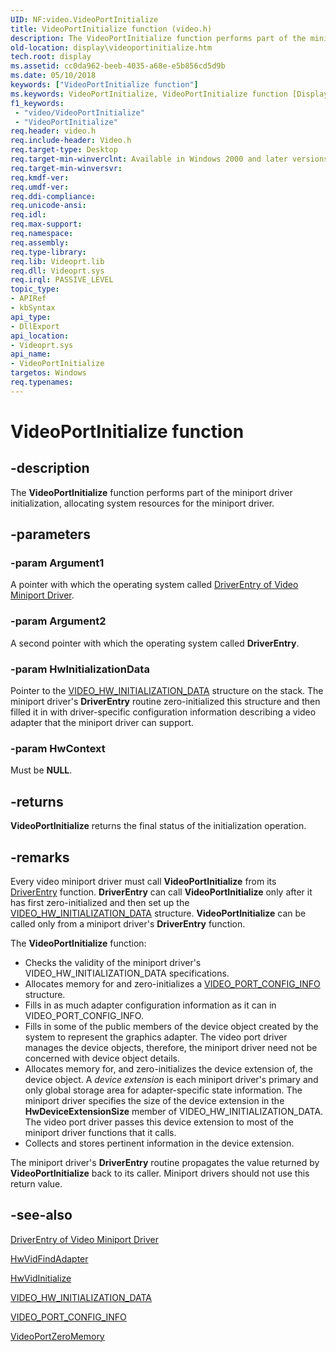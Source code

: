 ```yaml
---
UID: NF:video.VideoPortInitialize
title: VideoPortInitialize function (video.h)
description: The VideoPortInitialize function performs part of the miniport driver initialization, allocating system resources for the miniport driver.
old-location: display\videoportinitialize.htm
tech.root: display
ms.assetid: cc0da962-beeb-4035-a68e-e5b856cd5d9b
ms.date: 05/10/2018
keywords: ["VideoPortInitialize function"]
ms.keywords: VideoPortInitialize, VideoPortInitialize function [Display Devices], VideoPort_Functions_215d2fe2-98a9-4504-96cb-492370e349c8.xml, display.videoportinitialize, video/VideoPortInitialize
f1_keywords:
 - "video/VideoPortInitialize"
 - "VideoPortInitialize"
req.header: video.h
req.include-header: Video.h
req.target-type: Desktop
req.target-min-winverclnt: Available in Windows 2000 and later versions of the Windows operating systems.
req.target-min-winversvr: 
req.kmdf-ver: 
req.umdf-ver: 
req.ddi-compliance: 
req.unicode-ansi: 
req.idl: 
req.max-support: 
req.namespace: 
req.assembly: 
req.type-library: 
req.lib: Videoprt.lib
req.dll: Videoprt.sys
req.irql: PASSIVE_LEVEL
topic_type:
- APIRef
- kbSyntax
api_type:
- DllExport
api_location:
- Videoprt.sys
api_name:
- VideoPortInitialize
targetos: Windows
req.typenames: 
---
```


# VideoPortInitialize function


## -description


The <b>VideoPortInitialize</b> function performs part of the miniport driver initialization, allocating system resources for the miniport driver.


## -parameters




### -param Argument1

A pointer with which the operating system called <a href="https://docs.microsoft.com/windows-hardware/drivers/display/driverentry-of-video-miniport-driver">DriverEntry of Video Miniport Driver</a>.


### -param Argument2

A second pointer with which the operating system called <b>DriverEntry</b>.


### -param HwInitializationData

Pointer to the <a href="https://docs.microsoft.com/windows-hardware/drivers/ddi/video/ns-video-_video_hw_initialization_data">VIDEO_HW_INITIALIZATION_DATA</a> structure on the stack. The miniport driver's <b>DriverEntry</b> routine zero-initialized this structure and then filled it in with driver-specific configuration information describing a video adapter that the miniport driver can support.


### -param HwContext

Must be <b>NULL</b>.


## -returns



<b>VideoPortInitialize</b> returns the final status of the initialization operation. 




## -remarks



Every video miniport driver must call <b>VideoPortInitialize</b> from its <a href="https://docs.microsoft.com/windows-hardware/drivers/storage/driverentry-of-ide-controller-minidriver">DriverEntry</a> function. <b>DriverEntry</b> can call <b>VideoPortInitialize</b> only after it has first zero-initialized and then set up the <a href="https://docs.microsoft.com/windows-hardware/drivers/ddi/video/ns-video-_video_hw_initialization_data">VIDEO_HW_INITIALIZATION_DATA</a> structure. <b>VideoPortInitialize</b> can be called only from a miniport driver's <b>DriverEntry</b> function.

The <b>VideoPortInitialize</b> function:

<ul>
<li>
Checks the validity of the miniport driver's VIDEO_HW_INITIALIZATION_DATA specifications.

</li>
<li>
Allocates memory for and zero-initializes a <a href="https://docs.microsoft.com/windows-hardware/drivers/ddi/video/ns-video-_video_port_config_info">VIDEO_PORT_CONFIG_INFO</a> structure.

</li>
<li>
Fills in as much adapter configuration information as it can in VIDEO_PORT_CONFIG_INFO.

</li>
<li>
Fills in some of the public members of the device object created by the system to represent the graphics adapter. The video port driver manages the device objects, therefore, the miniport driver need not be concerned with device object details.

</li>
<li>
Allocates memory for, and zero-initializes the device extension of, the device object. A <i>device extension </i>is each miniport driver's primary and only global storage area for adapter-specific state information. The miniport driver specifies the size of the device extension in the <b>HwDeviceExtensionSize</b> member of VIDEO_HW_INITIALIZATION_DATA. The video port driver passes this device extension to most of the miniport driver functions that it calls.

</li>
<li>
Collects and stores pertinent information in the device extension.

</li>
</ul>
The miniport driver's <b>DriverEntry</b> routine propagates the value returned by <b>VideoPortInitialize</b> back to its caller. Miniport drivers should not use this return value. 




## -see-also




<a href="https://docs.microsoft.com/windows-hardware/drivers/display/driverentry-of-video-miniport-driver">DriverEntry of Video Miniport Driver</a>



<a href="https://docs.microsoft.com/windows-hardware/drivers/ddi/video/nc-video-pvideo_hw_find_adapter">HwVidFindAdapter</a>



<a href="https://docs.microsoft.com/windows-hardware/drivers/ddi/video/nc-video-pvideo_hw_initialize">HwVidInitialize</a>



<a href="https://docs.microsoft.com/windows-hardware/drivers/ddi/video/ns-video-_video_hw_initialization_data">VIDEO_HW_INITIALIZATION_DATA</a>



<a href="https://docs.microsoft.com/windows-hardware/drivers/ddi/video/ns-video-_video_port_config_info">VIDEO_PORT_CONFIG_INFO</a>



<a href="https://docs.microsoft.com/windows-hardware/drivers/ddi/video/nf-video-videoportzeromemory">VideoPortZeroMemory</a>
 

 

